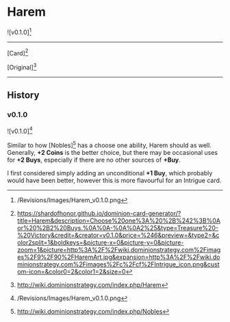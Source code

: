 # Harem

![v0.1.0][^v0.1.0]

---

[Card][^Card]

[Original][^Original]

---

## History

### v0.1.0

![v0.1.0][^v0.1.0]

Similar to how [Nobles][^Nobles] has a choose one ability, Harem should as
well. Generally, **+2 Coins** is the better choice, but there may be
occasional uses for **+2 Buys**, especially if there are no other sources of
**+Buy**.

I first considered simply adding an unconditional **+1 Buy**, which
probably would have been better, however this is more flavourful for an
Intrigue card.

[^v0.1.0]: /Revisions/Images/Harem_v0.1.0.png
[^Card]: https://shardofhonor.github.io/dominion-card-generator/?title=Harem&description=Choose%20one%3A%20%2B%242%3B%0Aor%20%2B2%20Buys.%0A%0A-%0A%0A2%25&type=Treasure%20-%20Victory&credit=&creator=v0.1.0&price=%246&preview=&type2=&color2split=1&boldkeys=&picture-x=0&picture-y=0&picture-zoom=1&picture=http%3A%2F%2Fwiki.dominionstrategy.com%2Fimages%2F9%2F90%2FHaremArt.jpg&expansion=http%3A%2F%2Fwiki.dominionstrategy.com%2Fimages%2Fc%2Fcf%2FIntrigue_icon.png&custom-icon=&color0=2&color1=2&size=0
[^Original]: http://wiki.dominionstrategy.com/index.php/Harem
[^Nobles]: http://wiki.dominionstrategy.com/index.php/Nobles
